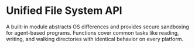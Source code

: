 # Unified File System API

A built-in module abstracts OS differences and provides secure sandboxing for
agent-based programs. Functions cover common tasks like reading, writing, and
walking directories with identical behavior on every platform.
